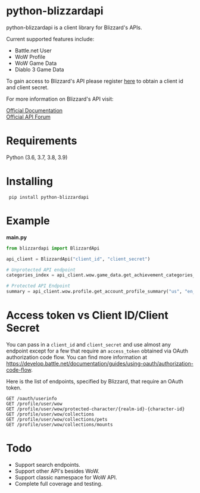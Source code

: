 # python-blizzardapi

python-blizzardapi is a client library for Blizzard's APIs.

Current supported features include:
- Battle.net User
- WoW Profile
- WoW Game Data
- Diablo 3 Game Data

To gain access to Blizzard's API please register [here](https://develop.battle.net/access/) to obtain a client id and client secret.

For more information on Blizzard's API visit:

[Official Documentation](https://develop.battle.net/documentation)  
[Official API Forum](https://us.forums.blizzard.com/en/blizzard/c/api-discussion)

# Requirements

Python (3.6, 3.7, 3.8, 3.9)

# Installing

` pip install python-blizzardapi`
    
# Example

**main.py**
```python
from blizzardapi import BlizzardApi

api_client = BlizzardApi("client_id", "client_secret")

# Unprotected API endpoint
categories_index = api_client.wow.game_data.get_achievement_categories_index("us", "en_US")

# Protected API Endpoint
summary = api_client.wow.profile.get_account_profile_summary("us", "en_US", "access_token")
```

# Access token vs Client ID/Client Secret

You can pass in a `client_id` and `client_secret` and use almost any endpoint except for a few that require an `access_token` obtained via OAuth authorization code flow. You can find more information at https://develop.battle.net/documentation/guides/using-oauth/authorization-code-flow.

Here is the list of endpoints, specified by Blizzard, that require an OAuth token.

```
GET /oauth/userinfo
GET /profile/user/wow
GET /profile/user/wow/protected-character/{realm-id}-{character-id}
GET /profile/user/wow/collections
GET /profile/user/wow/collections/pets
GET /profile/user/wow/collections/mounts
```

# Todo

- Support search endpoints.
- Support other API's besides WoW.
- Support classic namespace for WoW API.
- Complete full coverage and testing.
